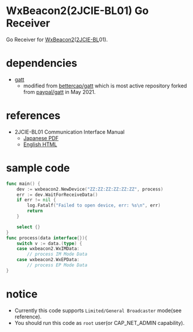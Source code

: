 # WxBeacon2(2JCIE-BL01) Go Receiver

Go Receiver for [WxBeacon2](https://weathernews.jp/smart/wxbeacon2/)([2JCIE-BL](https://www.omron.co.jp/ecb/product-detail?partNumber=2JCIE-BL)01).

# dependencies

- [gatt](https://github.com/walkure/gatt)
  - modified from [bettercap/gatt](https://github.com/bettercap/gatt) which is most active repository forked from [paypal/gatt](https://github.com/paypal/gatt) in May 2021.


# references

 - 2JCIE-BL01 Communication Interface Manual 
   - [Japanese PDF](https://omronfs.omron.com/ja_JP/ecb/products/pdf/CDSC-015.pdf)
   - [English HTML](https://omronmicrodevices.github.io/products/2jcie-bl01/communication_if_manual.html)

# sample code
```go
func main() {
	dev := wxbeacon2.NewDevice("ZZ:ZZ:ZZ:ZZ:ZZ:ZZ", process)
	err := dev.WaitForReceiveData()
	if err != nil {
		log.Fatalf("Failed to open device, err: %s\n", err)
		return
	}

	select {}
}
func process(data interface{}){
	switch v := data.(type) {
	case wxbeacon2.WxIMData:
        // process IM Mode Data
	case wxbeacon2.WxEPData:
        // process EP Mode Data
}
```

# notice
 - Currently this code supports `Limited/General Broadcaster` mode(see reference).
 - You should run this code as `root` user(or CAP_NET_ADMIN capability).
